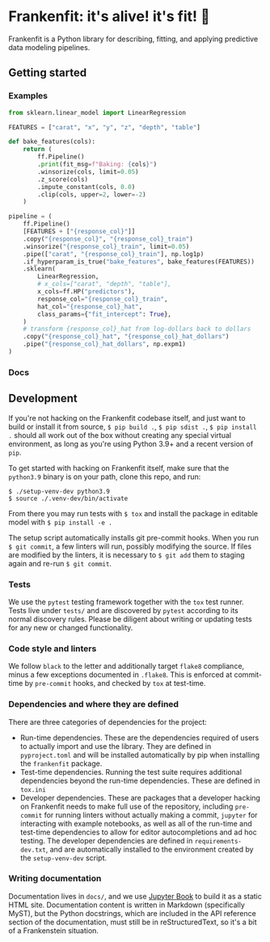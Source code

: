# Frankenfit: it's alive! it's fit! 🧟

Frankenfit is a Python library for describing, fitting, and applying predictive data
modeling pipelines.

## Getting started

### Examples

```python
from sklearn.linear_model import LinearRegression

FEATURES = ["carat", "x", "y", "z", "depth", "table"]

def bake_features(cols):
    return (
        ff.Pipeline()
        .print(fit_msg=f"Baking: {cols}")
        .winsorize(cols, limit=0.05)
        .z_score(cols)
        .impute_constant(cols, 0.0)
        .clip(cols, upper=2, lower=-2)
    )

pipeline = (
    ff.Pipeline()
    [FEATURES + ["{response_col}"]]
    .copy("{response_col}", "{response_col}_train")
    .winsorize("{response_col}_train", limit=0.05)
    .pipe(["carat", "{response_col}_train"], np.log1p)
    .if_hyperparam_is_true("bake_features", bake_features(FEATURES))
    .sklearn(
        LinearRegression,
        # x_cols=["carat", "depth", "table"],
        x_cols=ff.HP("predictors"),
        response_col="{response_col}_train",
        hat_col="{response_col}_hat",
        class_params={"fit_intercept": True},
    )
    # transform {response_col}_hat from log-dollars back to dollars
    .copy("{response_col}_hat", "{response_col}_hat_dollars")
    .pipe("{response_col}_hat_dollars", np.expm1)
)
```

### Docs

## Development

If you're not hacking on the Frankenfit codebase itself, and just want to build or
install it from source, `$ pip build .`, `$ pip sdist .`, `$ pip install .` should all
work out of the box without creating any special virtual environment, as long as you're
using Python 3.9+ and a recent version of `pip`.

To get started with hacking on Frankenfit itself, make sure that the `python3.9`
binary is on your path, clone this repo, and run:

```
$ ./setup-venv-dev python3.9
$ source ./.venv-dev/bin/activate
```

From there you may run tests with `$ tox` and install the package in editable model with
`$ pip install -e .`

The setup script automatically installs git pre-commit hooks. When you run `$ git commit`, a few linters will run, possibly modifying the source. If files are modified by the linters, it is necessary to `$ git add` them to staging again and re-run `$ git commit`.

### Tests

We use the `pytest` testing framework together with the `tox` test runner. Tests live
under `tests/` and are discovered by `pytest` according to its normal discovery rules.
Please be diligent about writing or updating tests for any new or changed functionality.

### Code style and linters

We follow `black` to the letter and additionally target `flake8` compliance, minus a few
exceptions documented in `.flake8`. This is enforced at commit-time by `pre-commit`
hooks, and checked by `tox` at test-time.

### Dependencies and where they are defined

There are three categories of dependencies for the project:

* Run-time dependencies. These are the dependencies required of users to actually import
  and use the library. They are defined in `pyproject.toml` and will be installed
  automatically by pip when installing the `frankenfit` package.
* Test-time dependencies. Running the test suite requires additional dependencies beyond
  the run-time dependencies. These are defined in `tox.ini`
* Developer dependencies. These are packages that a developer hacking on Frankenfit
  needs to make full use of the repository, including `pre-commit` for running linters
  without actually making a commit, `jupyter` for interacting with example notebooks, as
  well as all of the run-time and test-time dependencies to allow for editor
  autocompletions and ad hoc testing. The developer dependencies are defined in
  `requirements-dev.txt`, and are automatically installed to the environment created by
  the `setup-venv-dev` script.

### Writing documentation

Documentation lives in `docs/`, and we use [Jupyter Book]() to build it as a static HTML
site. Documentation content is written in Markdown (specifically MyST), but the Python
docstrings, which are included in the API reference section of the documentation, must
still be in reStructuredText, so it's a bit of a Frankenstein situation.
